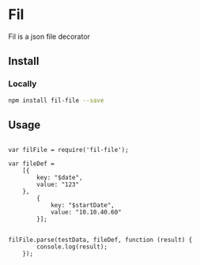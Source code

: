 Fil
==============

Fil is a json file decorator

## Install

### Locally

```bash
npm install fil-file --save
```

## Usage

```javacript

var filFile = require('fil-file');

var fileDef =
    [{
        key: "$date",
        value: "123"
    },
        {
            key: "$startDate",
            value: "10.10.40.60"
        }];


filFile.parse(testData, fileDef, function (result) {
        console.log(result);
    });


```
